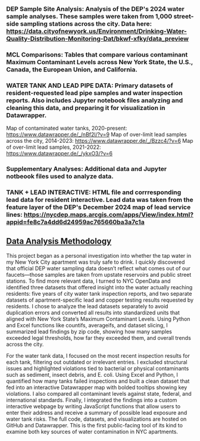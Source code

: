 ### **DEP Sample Site Analysis**: Analysis of the DEP's 2024 water sample analyses. These samples were taken from 1,000 street-side sampling stations across the city. Data here: https://data.cityofnewyork.us/Environment/Drinking-Water-Quality-Distribution-Monitoring-Dat/bkwf-xfky/data_preview

### **MCL Comparisons**: Tables that compare various contaminant Maximum Contaminant Levels across New York State, the U.S., Canada, the European Union, and California.

### **WATER TANK AND LEAD PIPE DATA**: Primary datasets of resident-requested lead pipe samples and water inspection reports. Also includes Jupyter notebook files analyzing and cleaning this data, and preparing it for visualization in Datawrapper.
  Map of contaminated water tanks, 2020-present: https://www.datawrapper.de/_/nBf2l/?v=9
  Map of over-limit lead samples across the city, 2014-2023: https://www.datawrapper.de/_/Bzzc4/?v=6
  Map of over-limit lead samples, 2021-2022: https://www.datawrapper.de/_/ykxO3/?v=6

### **Supplementary Analyses**: Additional data and Jupyter notbeook files used to analyze data.

### **TANK + LEAD INTERACTIVE**: HTML file and corrresponding lead data for resident interactive. Lead data was taken from the feature layer of the DEP's December 2024 map of lead service lines: https://nycdep.maps.arcgis.com/apps/View/index.html?appid=fe8c7a4dd6d24959ac765660ba3a7c1a


## <ins> Data Analysis Methodology</ins>

This project began as a personal investigation into whether the tap water in my New York City apartment was truly safe to drink. I quickly discovered that official DEP water sampling data doesn’t reflect what comes out of our faucets—those samples are taken from upstate reservoirs and public street stations. To find more relevant data, I turned to NYC OpenData and identified three datasets that offered insight into the water actually reaching residents: five years of city water tank inspection reports, and two separate datasets of apartment-specific lead and copper testing results requested by residents. I chose to analyze the lead datasets separately to avoid duplication errors and converted all results into standardized units that aligned with New York State’s Maximum Contaminant Levels. Using Python and Excel functions like countifs, averageifs, and dataset slicing, I summarized lead findings by zip code, showing how many samples exceeded legal thresholds, how far they exceeded them, and overall trends across the city.

For the water tank data, I focused on the most recent inspection results for each tank, filtering out outdated or irrelevant entries. I excluded structural issues and highlighted violations tied to bacterial or physical contaminants such as sediment, insect debris, and E. coli. Using Excel and Python, I quantified how many tanks failed inspections and built a clean dataset that fed into an interactive Datawrapper map with bolded tooltips showing key violations. I also compared all contaminant levels against state, federal, and international standards. Finally, I integrated the findings into a custom interactive webpage by writing JavaScript functions that allow users to enter their address and receive a summary of possible lead exposure and water tank risks. The full code, datasets, and visualizations are hosted on GitHub and Datawrapper. This is the first public-facing tool of its kind to examine both key sources of water contamination in NYC apartments.
